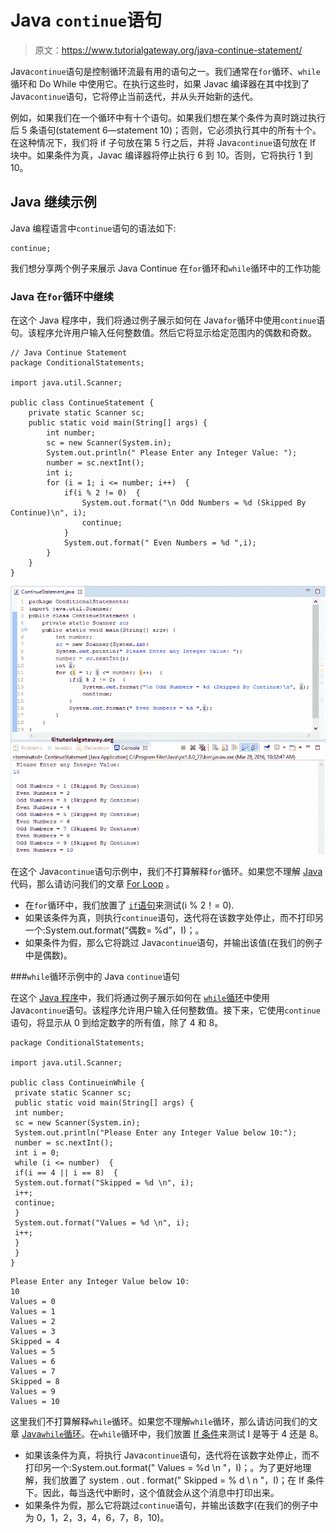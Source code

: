 # Java `continue`语句

> 原文：<https://www.tutorialgateway.org/java-continue-statement/>

Java`continue`语句是控制循环流最有用的语句之一。我们通常在`for`循环、`while`循环和 Do While 中使用它。在执行这些时，如果 Javac 编译器在其中找到了 Java`continue`语句，它将停止当前迭代，并从头开始新的迭代。

例如，如果我们在一个循环中有十个语句。如果我们想在某个条件为真时跳过执行后 5 条语句(statement 6—statement 10)；否则，它必须执行其中的所有十个。在这种情况下，我们将 if 子句放在第 5 行之后，并将 Java`continue`语句放在 If 块中。如果条件为真，Javac 编译器将停止执行 6 到 10。否则，它将执行 1 到 10。

## Java 继续示例

Java 编程语言中`continue`语句的语法如下:

```
continue;
```

我们想分享两个例子来展示 Java Continue 在`for`循环和`while`循环中的工作功能

### Java 在`for`循环中继续

在这个 Java 程序中，我们将通过例子展示如何在 Java`for`循环中使用`continue`语句。该程序允许用户输入任何整数值。然后它将显示给定范围内的偶数和奇数。

```
// Java Continue Statement
package ConditionalStatements;

import java.util.Scanner;

public class ContinueStatement {
	private static Scanner sc;
	public static void main(String[] args) {
		int number;
		sc = new Scanner(System.in);		
		System.out.println(" Please Enter any Integer Value: ");
		number = sc.nextInt();
		int i;
		for (i = 1; i <= number; i++)  {
			if(i % 2 != 0)  {
				System.out.format("\n Odd Numbers = %d (Skipped By Continue)\n", i);
				continue;
			}
			System.out.format(" Even Numbers = %d ",i);
		}
	}
}
```

![Java Continue Statement 1](img/cc161986702766ac7d0433bce97fd231.png)

在这个 Java`continue`语句示例中，我们不打算解释`for`循环。如果您不理解 [Java](https://www.tutorialgateway.org/java-tutorial/) 代码，那么请访问我们的文章 [For Loop](https://www.tutorialgateway.org/java-for-loop/) 。

*   在`for`循环中，我们放置了 [`if`语句](https://www.tutorialgateway.org/java-if-statement/)来测试(i % 2！= 0).
*   如果该条件为真，则执行`continue`语句，迭代将在该数字处停止，而不打印另一个:System.out.format(“偶数= %d”，I)；。
*   如果条件为假，那么它将跳过 Java`continue`语句，并输出该值(在我们的例子中是偶数)。

###`while`循环示例中的 Java `continue`语句

在这个 [Java 程序](https://www.tutorialgateway.org/learn-java-programs/)中，我们将通过例子展示如何在 [`while`循环](https://www.tutorialgateway.org/java-while-loop/)中使用 Java`continue`语句。该程序允许用户输入任何整数值。接下来，它使用`continue`语句，将显示从 0 到给定数字的所有值，除了 4 和 8。

```
package ConditionalStatements;

import java.util.Scanner;

public class ContinueinWhile {
 private static Scanner sc;
 public static void main(String[] args) {
 int number;
 sc = new Scanner(System.in); 
 System.out.println("Please Enter any Integer Value below 10:");
 number = sc.nextInt();
 int i = 0;
 while (i <= number)  {
 if(i == 4 || i == 8)  {
 System.out.format("Skipped = %d \n", i);
 i++;
 continue;
 }
 System.out.format("Values = %d \n", i);
 i++;
 }
 }
}
```

```
Please Enter any Integer Value below 10: 
10
Values = 0 
Values = 1 
Values = 2 
Values = 3 
Skipped = 4 
Values = 5 
Values = 6 
Values = 7 
Skipped = 8 
Values = 9 
Values = 10 
```

这里我们不打算解释`while`循环。如果您不理解`while`循环，那么请访问我们的文章 [Java`while`循环](https://www.tutorialgateway.org/java-while-loop/)。在`while`循环中，我们放置 [If 条件](https://www.tutorialgateway.org/java-if-statement/)来测试 I 是等于 4 还是 8。

*   如果该条件为真，将执行 Java`continue`语句，迭代将在该数字处停止，而不打印另一个:System.out.format(" Values = %d \n "，I)；。为了更好地理解，我们放置了 system . out . format(" Skipped = % d \ n "，I)；在 If 条件下。因此，每当迭代中断时，这个值就会从这个消息中打印出来。
*   如果条件为假，那么它将跳过`continue`语句，并输出该数字(在我们的例子中为 0，1，2，3，4，6，7，8，10)。